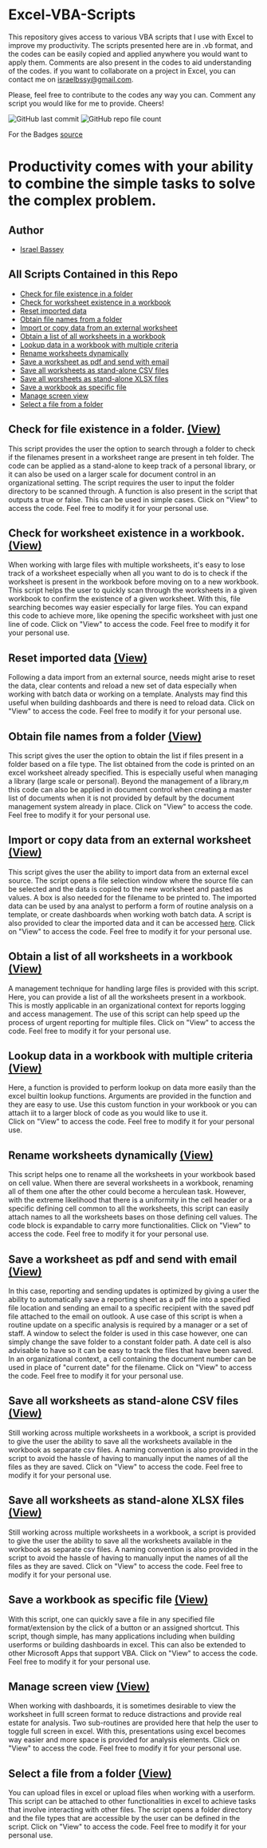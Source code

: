 # **Excel-VBA-Scripts**
 This repository gives access to various VBA scripts that I use with Excel to improve my productivity. The scripts presented here are in .vb format, and the codes can be easily copied and applied anywhere you would want to apply them. Comments are also present in the codes to aid understanding of the codes. if you want to collaborate on a project in Excel, you can contact me on israelbssy@gmail.com.

Please, feel free to contribute to the codes any way you can. Comment any script you would like for me to provide. Cheers!
 



![GitHub last commit](https://img.shields.io/github/last-commit/BasseyIsrael/Excel-VBA-Scripts?style=for-the-badge)
![GitHub repo file count](https://img.shields.io/github/directory-file-count/BasseyIsrael/Excel-VBA-Scripts/VBA%20Scripts?style=for-the-badge)


For the Badges [source](https://shields.io/)

# **Productivity comes with your ability to combine the simple tasks to solve the complex problem.**


## **Author**

- [Israel Bassey](https://github.com/BasseyIsrael)

## **All Scripts Contained in this Repo**

  - [Check for file existence in a folder](#check-for-file-existence-in-a-folder-view)
  - [Check for worksheet existence in a workbook](#check-for-worksheet-existence-in-a-workbook-view)
  - [Reset imported data](#reset-imported-data-view)
  - [Obtain file names from a folder](#obtain-file-names-from-a-folder-view)
  - [Import or copy data from an external worksheet](#import-or-copy-data-from-an-external-worksheet-view)
  - [Obtain a list of all worksheets in a workbook](#obtain-a-list-of-all-worksheets-in-a-workbook-view)
  - [Lookup data in a workbook with multiple criteria](#lookup-data-in-a-workbook-with-multiple-criteria-view)
  - [Rename worksheets dynamically](#rename-worksheets-dynamically-view)
  - [Save a worksheet as pdf and send with email](#save-a-worksheet-as-pdf-and-send-with-email-view)
  - [Save all worksheets as stand-alone CSV files](#save-all-worksheets-as-stand-alone-csv-files-view)
  - [Save all worsheets as stand-alone XLSX files](#save-all-worsheets-as-stand-alone-xlsx-files-view)
  - [Save a workbook as specific file](#save-a-workbook-as-specific-file-view)
  - [Manage screen view](#manage-screen-view-view)
  - [Select a file from a folder](#select-a-file-from-a-folder-view)
  




## **Check for file existence in a folder.** [(View)](https://github.com/BasseyIsrael/Excel-VBA-Scripts/blob/main/VBA%20Scripts/Check%20File%20Existence.vb)


This script provides the user the option to search through a folder to check if the filenames present in a worksheet range are present in teh folder. The code can be applied as a stand-alone to keep track of a personal library, or it can also be used on a larger scale for document control in an organizational setting. The script requires the user to input the folder directory to be scanned through. A function is also present in the script that outputs a true or false. This can be used in simple cases. Click on "View" to access the code. Feel free to modify it for your personal use.


## **Check for worksheet existence in a workbook.**[(View)](https://github.com/BasseyIsrael/Excel-VBA-Scripts/blob/main/VBA%20Scripts/Check%20WS%20Existence.vb)


When working with large files with multiple worksheets, it's easy to lose track of a worksheet especially when all you want to do is to check if the worksheet is present in the workbook before moving on to a new workbook. This script helps the user to quickly scan through the worksheets in a given workbook to confirm the existence of a given worksheet. With this, file searching becomes way easier especially for large files. You can expand this code to achieve more, like opening the specific worksheet with just one line of code. Click on "View" to access the code. Feel free to modify it for your personal use.


## **Reset imported data** [(View)](https://github.com/BasseyIsrael/Excel-VBA-Scripts/blob/main/VBA%20Scripts/Data%20Reset.vb)


Following a data import from an external source, needs might arise to reset the data, clear contents and reload a new set of data especially when working with batch data or working on a template. Analysts may find this useful when building dashboards and there is need to reload data.
Click on "View" to access the code. Feel free to modify it for your personal use.


## **Obtain file names from a folder** [(View)](https://github.com/BasseyIsrael/Excel-VBA-Scripts/blob/main/VBA%20Scripts/File%20Names.cls)


This script gives the user the option to obtain the list if files present in a folder based on a file type. The list obtained from the code is printed on an excel worksheet already specified. This is especially useful when managing a library (large scale or personal). Beyond the management of a library,m this code can also be applied in document control when creating a master list of documents when it is not provided by default by the document management system already in place.
Click on "View" to access the code. Feel free to modify it for your personal use.



## **Import or copy data from an external worksheet** [(View)](https://github.com/BasseyIsrael/Excel-VBA-Scripts/blob/main/VBA%20Scripts/Import%20or%20Copy%20Data.vb)


This script gives the user the ability to import data from an external excel source. The script opens a file selection window where the source file can be selected and the data is copied to the new worksheet and pasted as values. A box is also needed for the filename to be printed to. The imported data can be used by ana analyst to perform a form of routine analysis on a template, or create dashboards when working woth batch data. A script is also provided to clear the imported data and it can be accessed [here](https://github.com/BasseyIsrael/Excel-VBA-Scripts/blob/main/VBA%20Scripts/Data%20Reset.vb).
Click on "View" to access the code. Feel free to modify it for your personal use.



## **Obtain a list of all worksheets in a workbook** [(View)](https://github.com/BasseyIsrael/Excel-VBA-Scripts/blob/main/VBA%20Scripts/List%20of%20WS.vb)


A management technique for handling large files is provided with this script. Here, you can provide a list of all the worksheets present in a workbook. This is mostly applicable in an organizational context for reports logging and access management. The use of this script can help speed up the process of urgent reporting for multiple files.
Click on "View" to access the code. Feel free to modify it for your personal use.


## **Lookup data in a workbook with multiple criteria** [(View)](https://github.com/BasseyIsrael/Excel-VBA-Scripts/blob/main/VBA%20Scripts/Lookup%20Data.vb)


Here, a function is provided to perform lookup on data more easily than the excel builtin lookup functions. Arguments are provided in the function and they are easy to use. Use this custom function in your workbook or you can attach iit to a larger block of code as you would like to use it.  
Click on "View" to access the code. Feel free to modify it for your personal use.


## **Rename worksheets dynamically** [(View)](https://github.com/BasseyIsrael/Excel-VBA-Scripts/blob/main/VBA%20Scripts/Rename%20Worksheets.vb)


This script helps one to rename all the worksheets in your workbook based on cell value. When there are several worksheets in a workbook, renaming all of them one after the other could become a herculean task. However, with the extreme likelihood that there is a uniformity in the cell header or a specific defining cell common to all the worksheets, this script can easily attach names to all the worksheets bases on those defining cell values. The code block is expandable to carry more functionalities.
Click on "View" to access the code. Feel free to modify it for your personal use.



## **Save a worksheet as pdf and send with email** [(View)](https://github.com/BasseyIsrael/Excel-VBA-Scripts/blob/main/VBA%20Scripts/Save%20and%20send%20email.vb)

In this case, reporting and sending updates is optimized by giving a user the ability to automatically save a reporting sheet as a pdf file into a specified file location and sending an email to a specific recipient with the saved pdf file attached to the email on outlook. A use case of this script is when a routine update on a specific analysis is required by a manager or a set of staff. A window to select the folder is used in this case however, one can simply change the save folder to a constant folder path. A date cell is also advisable to have so it can be easy to track the files  that have been saved. In an organizational context, a cell containing the document number can be used in place of "current date" for the filename.
Click on "View" to access the code. Feel free to modify it for your personal use.

## **Save all worksheets as stand-alone CSV files** [(View)](https://github.com/BasseyIsrael/Excel-VBA-Scripts/blob/main/VBA%20Scripts/Save%20as%20CSV.vb)

Still working across multiple worksheets in a workbook, a script is provided to give the user the ability to save all the worksheets available in the workbook as separate csv files. A naming convention is also provided in the script to avoid the hassle of having to manually input the names of all the files as they are saved.
Click on "View" to access the code. Feel free to modify it for your personal use.


## **Save all worksheets as stand-alone XLSX files** [(View)](https://github.com/BasseyIsrael/Excel-VBA-Scripts/blob/main/VBA%20Scripts/Save%20as%20xlsx.vb)

Still working across multiple worksheets in a workbook, a script is provided to give the user the ability to save all the worksheets available in the workbook as separate csv files. A naming convention is also provided in the script to avoid the hassle of having to manually input the names of all the files as they are saved.
Click on "View" to access the code. Feel free to modify it for your personal use.


## **Save a workbook as specific file** [(View)](https://github.com/BasseyIsrael/Excel-VBA-Scripts/blob/main/VBA%20Scripts/Save%20File.vb)

With this script, one can quickly save a file in any specified file format/extension by the click of a button or an assigned shortcut. This script, though simple, has many applications including when building userforms or building dashboards in excel. This can also be extended to other Microsoft Apps that support VBA.
Click on "View" to access the code. Feel free to modify it for your personal use.


## **Manage screen view** [(View)](https://github.com/BasseyIsrael/Excel-VBA-Scripts/blob/main/VBA%20Scripts/Screen%20Settings.vb)


When working with dashboards, it is sometimes desirable to view the worksheet in fulll screen format to reduce distractions and provide real estate for analysis. Two sub-routines are provided here that help the user to toggle full screen in excel. With this, presentations using excel becomes way easier and more space is provided for analysis elements.
Click on "View" to access the code. Feel free to modify it for your personal use.


## **Select a file from a folder** [(View)](https://github.com/BasseyIsrael/Excel-VBA-Scripts/blob/main/VBA%20Scripts/Select%20a%20file.vb)


You can upload files in excel or upload files when working with a userform. This script can be attached to other functionalities in excel to achieve tasks that involve interacting with other files. The script opens a folder directory and the file types that are accessible by the user can be defined in the script.
Click on "View" to access the code. Feel free to modify it for your personal use.
